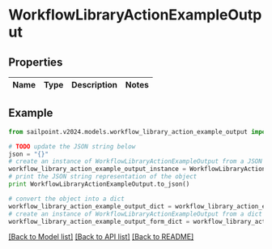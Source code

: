# WorkflowLibraryActionExampleOutput


## Properties

Name | Type | Description | Notes
------------ | ------------- | ------------- | -------------

## Example

```python
from sailpoint.v2024.models.workflow_library_action_example_output import WorkflowLibraryActionExampleOutput

# TODO update the JSON string below
json = "{}"
# create an instance of WorkflowLibraryActionExampleOutput from a JSON string
workflow_library_action_example_output_instance = WorkflowLibraryActionExampleOutput.from_json(json)
# print the JSON string representation of the object
print WorkflowLibraryActionExampleOutput.to_json()

# convert the object into a dict
workflow_library_action_example_output_dict = workflow_library_action_example_output_instance.to_dict()
# create an instance of WorkflowLibraryActionExampleOutput from a dict
workflow_library_action_example_output_form_dict = workflow_library_action_example_output.from_dict(workflow_library_action_example_output_dict)
```
[[Back to Model list]](../README.md#documentation-for-models) [[Back to API list]](../README.md#documentation-for-api-endpoints) [[Back to README]](../README.md)


